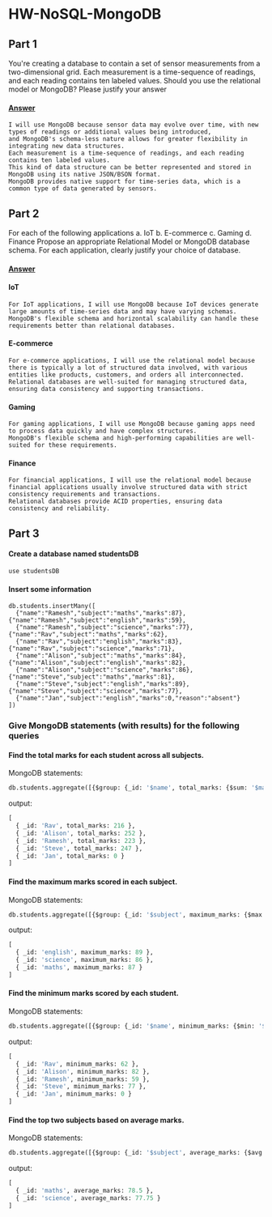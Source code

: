 # HW-NoSQL-MongoDB

## Part 1

You're creating a database to contain a set of sensor measurements from a two-dimensional grid.
Each measurement is a time-sequence of readings, and each reading contains ten labeled values.
Should you use the relational model or MongoDB? Please justify your answer
#### <ins>Answer</ins>

    I will use MongoDB because sensor data may evolve over time, with new types of readings or additional values being introduced,
    and MongoDB's schema-less nature allows for greater flexibility in integrating new data structures.
    Each measurement is a time-sequence of readings, and each reading contains ten labeled values.
    This kind of data structure can be better represented and stored in MongoDB using its native JSON/BSON format.
    MongoDB provides native support for time-series data, which is a common type of data generated by sensors.

## Part 2

For each of the following applications
a. IoT
b. E-commerce
c. Gaming
d. Finance
Propose an appropriate Relational Model or MongoDB database schema. For each application,
clearly justify your choice of database.
#### <ins>Answer</ins>

#### IoT

    For IoT applications, I will use MongoDB because IoT devices generate large amounts of time-series data and may have varying schemas.
    MongoDB's flexible schema and horizontal scalability can handle these requirements better than relational databases.

#### E-commerce

    For e-commerce applications, I will use the relational model because there is typically a lot of structured data involved, with various entities like products, customers, and orders all interconnected.  
    Relational databases are well-suited for managing structured data, ensuring data consistency and supporting transactions.

#### Gaming

    For gaming applications, I will use MongoDB because gaming apps need to process data quickly and have complex structures.
    MongoDB's flexible schema and high-performing capabilities are well-suited for these requirements.

#### Finance

    For financial applications, I will use the relational model because financial applications usually involve structured data with strict consistency requirements and transactions.
    Relational databases provide ACID properties, ensuring data consistency and reliability.
    
## Part 3

#### Create a database named studentsDB  
```use studentsDB```
 
#### Insert some information  
```
db.students.insertMany([  
  {"name":"Ramesh","subject":"maths","marks":87},  {"name":"Ramesh","subject":"english","marks":59},  
  {"name":"Ramesh","subject":"science","marks":77},  {"name":"Rav","subject":"maths","marks":62},  
  {"name":"Rav","subject":"english","marks":83},  {"name":"Rav","subject":"science","marks":71},  
  {"name":"Alison","subject":"maths","marks":84},  {"name":"Alison","subject":"english","marks":82},  
  {"name":"Alison","subject":"science","marks":86},  {"name":"Steve","subject":"maths","marks":81},  
  {"name":"Steve","subject":"english","marks":89},  {"name":"Steve","subject":"science","marks":77},  
  {"name":"Jan","subject":"english","marks":0,"reason":"absent"}
])
```
### Give MongoDB statements (with results) for the following queries
#### Find the total marks for each student across all subjects.
MongoDB statements:
```SQL
db.students.aggregate([{$group: {_id: '$name', total_marks: {$sum: '$marks'}}}])
```
output:
```SQL
[
  { _id: 'Rav', total_marks: 216 },
  { _id: 'Alison', total_marks: 252 },
  { _id: 'Ramesh', total_marks: 223 },
  { _id: 'Steve', total_marks: 247 },
  { _id: 'Jan', total_marks: 0 }
]
```
#### Find the maximum marks scored in each subject.
MongoDB statements:
```SQL
db.students.aggregate([{$group: {_id: '$subject', maximum_marks: {$max: '$marks'}}}])
```
output:
```SQL
[
  { _id: 'english', maximum_marks: 89 },
  { _id: 'science', maximum_marks: 86 },
  { _id: 'maths', maximum_marks: 87 }
]
```
#### Find the minimum marks scored by each student.
MongoDB statements:
```SQL
db.students.aggregate([{$group: {_id: '$name', minimum_marks: {$min: '$marks'}}}])
```
output:
```SQL
[
  { _id: 'Rav', minimum_marks: 62 },
  { _id: 'Alison', minimum_marks: 82 },
  { _id: 'Ramesh', minimum_marks: 59 },
  { _id: 'Steve', minimum_marks: 77 },
  { _id: 'Jan', minimum_marks: 0 }
]
```
#### Find the top two subjects based on average marks.
MongoDB statements:
```SQL
db.students.aggregate([{$group: {_id: '$subject', average_marks: {$avg: '$marks'}}}, {'$sort': {average_marks: -1}},{'$limit': 2}])
```
output:
```SQL
[
  { _id: 'maths', average_marks: 78.5 },
  { _id: 'science', average_marks: 77.75 }
]
```
